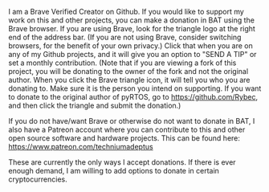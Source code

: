 I am a Brave Verified Creator on Github.  If you would like to support my work on this and other projects, you can make a donation in BAT using the Brave browser.  If you are using Brave, look for the triangle logo at the right end of the address bar.  (If you are not using Brave, consider switching browsers, for the benefit of your own privacy.)  Click that when you are on any of my Github projects, and it will give you an option to "SEND A TIP" or set a monthly contribution.  (Note that if you are viewing a fork of this project, you will be donating to the owner of the fork and not the original author.  When you click the Brave triangle icon, it will tell you who you are donating to.  Make sure it is the person you intend on supporting.  If you want to donate to the original author of pyRTOS, go to https://github.com/Rybec, and then click the triangle and submit the donation.)

If you do not have/want Brave or otherwise do not want to donate in BAT, I also have a Patreon account where you can contribute to this and other open source software and hardware projects.  This can be found here: https://www.patreon.com/techniumadeptus

These are currently the only ways I accept donations.  If there is ever enough demand, I am willing to add options to donate in certain cryptocurrencies.
